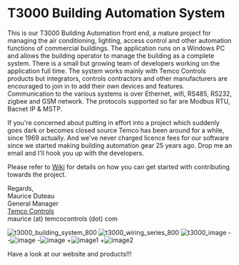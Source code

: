 T3000 Building Automation System
================================

This is our T3000 Building Automation front end, a mature project for managing the air conditioning, lighting, access control and other automation functions of commercial buildings. The application runs on a Windows PC and allows the building operator to manage the building as a complete system. There is a small but growing team of developers working on the application full time. The system works mainly with Temco Controls products but integrators, controls contractors and other manufacturers are encouraged to join in to add their own devices and features. Communication to the various systems is over Ethernet, wifi, RS485, RS232, zigbee and GSM network. The protocols supported so far are Modbus RTU, Bacnet IP & MSTP.

If you're concerned about putting in effort into a project which suddenly goes dark or becomes closed source Temco has been around for a while, since 1969 actually. And we've never charged licence fees for our software since we started making building automation gear 25 years ago. Drop me an email and I'll hook you up with the developers.

Please refer to [Wiki](https://github.com/temcocontrols/T3000_Building_Automation_System/wiki) for details on how you can get started with contributing towards the project. 

Regards,   
Maurice Duteau     
General Manager    
[Temco Controls](http://www.temcocontrols.com/)    
maurice (at) temcocontrols (dot) com

![t3000_building_system_800](https://cloud.githubusercontent.com/assets/1852568/20915182/48135f54-bbac-11e6-8373-25d2435bdc45.jpg)
  ![t3000_wiring_series_800](https://cloud.githubusercontent.com/assets/1852568/20915181/4813633c-bbac-11e6-87a2-62ab927e0e1b.jpg)
  ![t3000_image -](https://cloud.githubusercontent.com/assets/1852568/20915312/3b8f1f7e-bbad-11e6-9b44-669d7106a918.gif)
 -![image](https://cloud.githubusercontent.com/assets/1852568/20957799/0cf15f4c-bc7a-11e6-842d-9ea368607571.png)
 -![image](https://cloud.githubusercontent.com/assets/1852568/20955939/f5733378-bc6e-11e6-9b10-ea27d3b3361b.png)
 +![image1](https://cloud.githubusercontent.com/assets/1852568/20957799/0cf15f4c-bc7a-11e6-842d-9ea368607571.png)
 +![image2](https://cloud.githubusercontent.com/assets/1852568/20955939/f5733378-bc6e-11e6-9b10-ea27d3b3361b.png)


Have a look at our website and products!!!     


